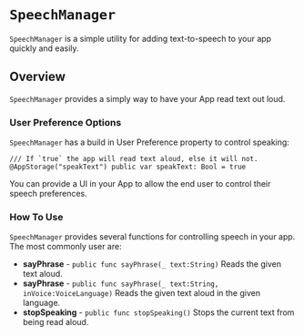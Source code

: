 # ``SpeechManager``

`SpeechManager` is a simple utility for adding text-to-speech to your app quickly and easily.

## Overview

`SpeechManager` provides a simply way to have your App read text out loud.

### User Preference Options

`SpeechManager` has a build in User Preference property to control speaking:

```
/// If `true` the app will read text aloud, else it will not.
@AppStorage("speakText") public var speakText: Bool = true
```

You can provide a UI in your App to allow the end user to control their speech preferences.

### How To Use

`SpeechManager` provides several functions for controlling speech in your app. The most commonly user are:

* **sayPhrase** - `public func sayPhrase(_ text:String)` Reads the given text aloud.
* **sayPhrase** - `public func sayPhrase(_ text:String, inVoice:VoiceLanguage)` Reads the given text aloud in the given language.
* **stopSpeaking** - `public func stopSpeaking()` Stops the current text from being read aloud.
